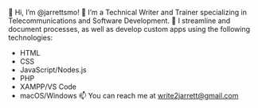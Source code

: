 👋 Hi, I’m @jarrettsmo!
👀 I’m a Technical Writer and Trainer specializing in Telecommunications and Software Development.
🌱 I streamline and document processes, as well as develop custom apps using the following technologies:
- HTML
- CSS
- JavaScript/Nodes.js
- PHP
- XAMPP/VS Code
- macOS/Windows
📫 You can reach me at write2jarrett@gmail.com

<!---
jarrettsmo/jarrettsmo is a ✨ special ✨ repository because its `README.md` (this file) appears on your GitHub profile.
You can click the Preview link to take a look at your changes.
--->

